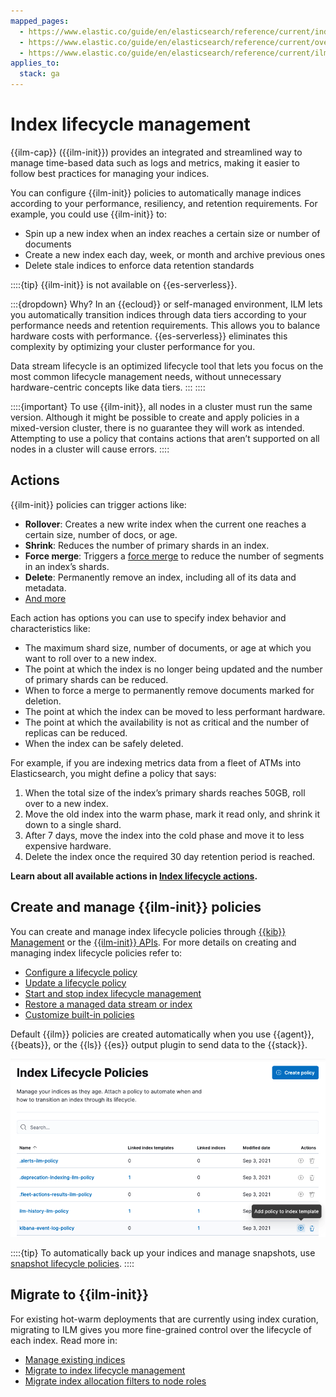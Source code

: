 ```yaml
---
mapped_pages:
  - https://www.elastic.co/guide/en/elasticsearch/reference/current/index-lifecycle-management.html
  - https://www.elastic.co/guide/en/elasticsearch/reference/current/overview-index-lifecycle-management.html
  - https://www.elastic.co/guide/en/elasticsearch/reference/current/ilm-concepts.html
applies_to:
  stack: ga
---
```


# Index lifecycle management

{{ilm-cap}} ({{ilm-init}}) provides an integrated and streamlined way to manage time-based data such as logs and metrics, making it easier to follow best practices for managing your indices.

You can configure {{ilm-init}} policies to automatically manage indices according to your performance, resiliency, and retention requirements. For example, you could use {{ilm-init}} to:

* Spin up a new index when an index reaches a certain size or number of documents
* Create a new index each day, week, or month and archive previous ones
* Delete stale indices to enforce data retention standards

::::{tip}
{{ilm-init}} is not available on {{es-serverless}}.

:::{dropdown} Why?
In an {{ecloud}} or self-managed environment, ILM lets you automatically transition indices through data tiers according to your performance needs and retention requirements. This allows you to balance hardware costs with performance. {{es-serverless}} eliminates this complexity by optimizing your cluster performance for you.

Data stream lifecycle is an optimized lifecycle tool that lets you focus on the most common lifecycle management needs, without unnecessary hardware-centric concepts like data tiers.
:::
::::

::::{important}
To use {{ilm-init}}, all nodes in a cluster must run the same version. Although it might be possible to create and apply policies in a mixed-version cluster, there is no guarantee they will work as intended. Attempting to use a policy that contains actions that aren’t supported on all nodes in a cluster will cause errors.
::::

## Actions

{{ilm-init}} policies can trigger actions like:

* **Rollover**: Creates a new write index when the current one reaches a certain size, number of docs, or age.
* **Shrink**: Reduces the number of primary shards in an index.
* **Force merge**: Triggers a [force merge](https://www.elastic.co/docs/api/doc/elasticsearch/operation/operation-indices-forcemerge) to reduce the number of segments in an index’s shards.
* **Delete**: Permanently remove an index, including all of its data and metadata.
* [And more](elasticsearch://reference/elasticsearch/index-lifecycle-actions/index.md)

Each action has options you can use to specify index behavior and characteristics like:

* The maximum shard size, number of documents, or age at which you want to roll over to a new index.
* The point at which the index is no longer being updated and the number of primary shards can be reduced.
* When to force a merge to permanently remove documents marked for deletion.
* The point at which the index can be moved to less performant hardware.
* The point at which the availability is not as critical and the number of replicas can be reduced.
* When the index can be safely deleted.

For example, if you are indexing metrics data from a fleet of ATMs into Elasticsearch, you might define a policy that says:

1. When the total size of the index’s primary shards reaches 50GB, roll over to a new index.
2. Move the old index into the warm phase, mark it read only, and shrink it down to a single shard.
3. After 7 days, move the index into the cold phase and move it to less expensive hardware.
4. Delete the index once the required 30 day retention period is reached.

**Learn about all available actions in [Index lifecycle actions](elasticsearch://reference/elasticsearch/index-lifecycle-actions/index.md).**

## Create and manage {{ilm-init}} policies

You can create and manage index lifecycle policies through [{{kib}} Management](/manage-data/lifecycle/index-lifecycle-management/index-management-in-kibana.md) or the [{{ilm-init}} APIs](https://www.elastic.co/docs/api/doc/elasticsearch/v8/group/endpoint-ilm). For more details on creating and managing index lifecycle policies refer to:

* [Configure a lifecycle policy](/manage-data/lifecycle/index-lifecycle-management/configure-lifecycle-policy.md)
* [Update a lifecycle policy](/manage-data/lifecycle/index-lifecycle-management/policy-updates.md)
* [Start and stop index lifecycle management](/manage-data/lifecycle/index-lifecycle-management/start-stop-index-lifecycle-management.md)
* [Restore a managed data stream or index](/manage-data/lifecycle/index-lifecycle-management/restore-managed-data-stream-index.md)
* [Customize built-in policies](/manage-data/lifecycle/index-lifecycle-management/tutorial-customize-built-in-policies.md)

Default {{ilm}} policies are created automatically when you use {{agent}}, {{beats}}, or the {{ls}} {{es}} output plugin to send data to the {{stack}}.

![index lifecycle policies](/manage-data/images/elasticsearch-reference-index-lifecycle-policies.png)

::::{tip}
To automatically back up your indices and manage snapshots, use [snapshot lifecycle policies](/deploy-manage/tools/snapshot-and-restore/create-snapshots.md#automate-snapshots-slm).
::::

## Migrate to {{ilm-init}}

For existing hot-warm deployments that are currently using index curation, migrating to ILM gives you more fine-grained control over the lifecycle of each index. Read more in:

* [Manage existing indices](/manage-data/lifecycle/index-lifecycle-management/manage-existing-indices.md)
* [Migrate to index lifecycle management](/manage-data/lifecycle/index-lifecycle-management/migrate-index-management.md)
* [Migrate index allocation filters to node roles](/manage-data/lifecycle/index-lifecycle-management/migrate-index-allocation-filters-to-node-roles.md)
